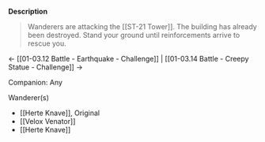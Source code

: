 **Description**
>Wanderers are attacking the [[ST-21 Tower]]. The building has already been destroyed. Stand your ground until reinforcements arrive to rescue you.

← [[01-03.12 Battle - Earthquake - Challenge]] | [[01-03.14 Battle - Creepy Statue - Challenge]] →

Companion: Any

Wanderer(s)
* [[Herte Knave]], Original
* [[Velox Venator]]
* [[Herte Knave]]